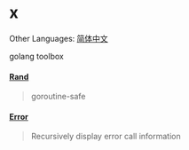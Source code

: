 # x
Other Languages: [简体中文](https://github.com/goroom/x/blob/master/README_zh_CN.md)

golang toolbox

#### [Rand](https://github.com/goroom/x/tree/master/randx)
> goroutine-safe

#### [Error](https://github.com/goroom/x/tree/master/errorx)
> Recursively display error call information